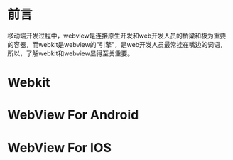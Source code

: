 前言
===============

移动端开发过程中，webview是连接原生开发和web开发人员的桥梁和极为重要的容器，而webkit是webview的"引擎"，是web开发人员最常挂在嘴边的词语，所以，了解webkit和webview显得至关重要。

Webkit
===============



WebView For Android
======


WebView For IOS
======
